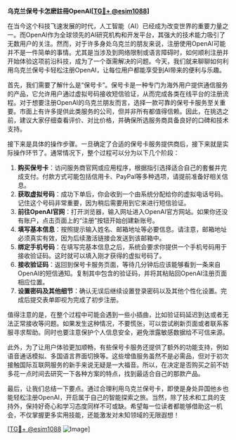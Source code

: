 **乌克兰保号卡怎麽註冊OpenAI[[TG💪+ @esim1088](https://t.me/s/esim1088)]**

在当今这个科技飞速发展的时代，人工智能（AI）已经成为改变世界的重要力量之一。而OpenAI作为全球领先的AI研究机构和开发平台，其强大的技术能力吸引了无数用户的关注。然而，对于许多身处乌克兰的朋友来说，注册使用OpenAI可能并不是一件简单的事情。尤其是当涉及到网络限制或语言障碍时，如何顺利注册并开始体验这项前沿科技，成为了一个亟需解决的问题。今天，我们就来聊聊如何利用乌克兰保号卡轻松注册OpenAI，让每位用户都能享受到AI带来的便利与乐趣。

首先，我们需要了解什么是“保号卡”。保号卡是一种专门为海外用户提供通信服务的产品，它允许用户通过虚拟号码接收短信验证，从而完成各类在线平台的注册流程。对于想要注册OpenAI的乌克兰朋友而言，选择一款可靠的保号卡服务至关重要。市面上有许多提供此类服务的公司，但并非所有都值得信赖。因此，在挑选之前，建议大家仔细查看评价、对比价格，并确保所选服务商具备良好的口碑和技术支持。

接下来是具体的操作步骤。一旦确定了合适的保号卡服务提供商后，接下来就是实际操作环节了。通常情况下，整个过程可以分为以下几个阶段：

1. **购买保号卡**：访问服务商官网或应用程序，根据指引选择适合自己的套餐并完成支付。付款方式可能包括信用卡、PayPal等多种选项，请提前准备好相关信息。
2. **获取虚拟号码**：成功下单后，你会收到一个由系统分配给你的虚拟电话号码。记住这个号码非常重要，因为稍后需要用到它来进行短信验证。
3. **前往OpenAI官网**：打开浏览器，输入网址进入OpenAI官方网站。如果你还没有账户，点击页面上的“注册”按钮开始创建新账号。
4. **填写基本信息**：按照提示输入姓名、邮箱地址等必要信息。请注意，邮箱地址必须真实有效，因为后续激活链接会发送到该邮箱中。
5. **绑定手机号码**：在填写完基本信息之后，系统会要求你提供一个手机号码用于接收验证码。这时就可以填入刚才获得的虚拟号码了。
6. **接收验证码**：返回到保号卡服务页面，等待几分钟后应该能够看到一条来自OpenAI的短信通知。复制其中包含的验证码，并将其粘贴回OpenAI注册页面相应位置。
7. **设置密码及其他细节**：确认无误后继续设置登录密码以及其他个性化设置。完成后提交表单即视为完成了初步注册。

值得注意的是，在整个过程中可能会遇到一些小插曲，比如验证码延迟到达或者无法正常接收等问题。如果发生这种情况，不要慌张，可以尝试刷新页面或者联系客服寻求帮助。同时也要注意保护个人信息安全，避免泄露敏感数据给不可信来源。

此外，为了让用户体验更加顺畅，有些保号卡服务还提供了额外的功能支持，例如语音通话模拟、多国语言界面切换等。这些增值服务虽然不是必需品，但对于初次接触国际互联网服务的新手来说无疑是一大福音。所以，在决定是否购买之前不妨多花一点时间去研究一下各种方案的特点，找到最适合自己的那款产品。

最后，让我们总结一下要点。通过合理利用乌克兰保号卡，即使是身处异国他乡也能轻松注册OpenAI，开启属于自己的智能探索之旅。当然，除了技术和工具的支持外，保持好奇心和学习态度同样不可或缺。希望每一位读者都能够借助这一机会，不仅掌握更多实用技能，还能激发对未知领域的无限遐想！

[[TG💪+ @esim1088](https://t.me/s/esim1088) ![Image](https://i.postimg.cc/4NQfJmqS/Snipaste-2025-05-13-00-14-12.png)]